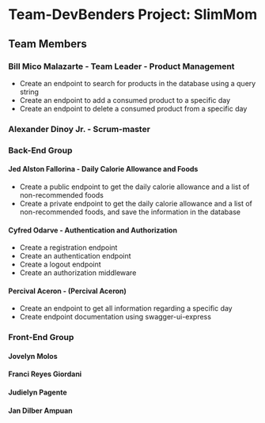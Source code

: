 # Team-DevBenders Project: SlimMom

## Team Members

### Bill Mico Malazarte - Team Leader - Product Management
- Create an endpoint to search for products in the database using a query string
- Create an endpoint to add a consumed product to a specific day
- Create an endpoint to delete a consumed product from a specific day

### Alexander Dinoy Jr. - Scrum-master

### Back-End Group

#### Jed Alston Fallorina - Daily Calorie Allowance and Foods
- Create a public endpoint to get the daily calorie allowance and a list of non-recommended foods
- Create a private endpoint to get the daily calorie allowance and a list of non-recommended foods, and save the information in the database

#### Cyfred Odarve - Authentication and Authorization
- Create a registration endpoint
- Create an authentication endpoint
- Create a logout endpoint
- Create an authorization middleware

#### Percival Aceron - (Percival Aceron)
- Create an endpoint to get all information regarding a specific day
- Create endpoint documentation using swagger-ui-express

### Front-End Group

#### Jovelyn Molos

#### Franci Reyes Giordani

#### Judielyn Pagente

#### Jan Dilber Ampuan


